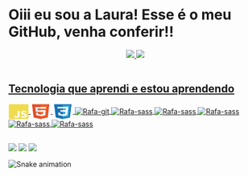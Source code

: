 # Oiii eu sou a Laura! Esse é o meu GitHub, venha conferir!!
<div align="center">
  <a href="https://github.com/LauraRaellen">
  <img height="180em" src="https://github-readme-stats.vercel.app/api?username=LauraRaellen&show_icons=true&theme=dracula&include_all_commits=true&count_private=true"/>
  <img height="180em" src="https://github-readme-stats.vercel.app/api/top-langs/?username=LauraRaellen&layout=compact&langs_count=7&theme=dracula"/>
</div>
<div style="display: inline_block"><br>
  <h2> Tecnologia que aprendi e estou aprendendo </h2>
  
  <img align="center" alt="Rafa-Js" height="30" width="40" src="https://raw.githubusercontent.com/devicons/devicon/master/icons/javascript/javascript-plain.svg">
  <img align="center" alt="Rafa-HTML" height="30" width="40" src="https://raw.githubusercontent.com/devicons/devicon/master/icons/html5/html5-original.svg">
  <img align="center" alt="Rafa-CSS" height="30" width="40" src="https://raw.githubusercontent.com/devicons/devicon/master/icons/css3/css3-original.svg">
  <img align="center" alt="Rafa-git" height="30" width="40" src="https://user-images.githubusercontent.com/89939694/178088284-d137a2bf-2c90-4c3d-9332-ebfb961baee7.svg">
  <img align="center" alt="Rafa-sass" height="30" width="40" src="https://user-images.githubusercontent.com/89939694/178088348-eed4e72b-0135-48e1-a0bc-d6b045797ac8.svg">
  <img align="center" alt="Rafa-sass" height="30" width="40" src="https://upload.wikimedia.org/wikipedia/commons/4/4c/Typescript_logo_2020.svg">
   <img align="center" alt="Rafa-sass" height="30" width="40" src="https://iconape.com/wp-content/files/dx/352988/png/jest-logo.png">
   <img align="center" alt="Rafa-sass" height="30" width="40" src="https://iconape.com/wp-content/files/tx/353401/png/react-logo.png">
   <img align="center" alt="Rafa-sass" height="30" width="40" src="https://iconape.com/wp-content/files/cf/353046/png/next-js-logo.png">
</div>
  
  ##
 
<div> 
 <a href="https://discord.com/channels/327861810768117763/800726407135100948" target="_blank"><img src="https://img.shields.io/badge/Discord-7289DA?style=for-the-badge&logo=discord&logoColor=white" target="_blank"></a> 
  <a href = "mailto:lauraraellen@gmail.com"><img src="https://img.shields.io/badge/-Gmail-%23333?style=for-the-badge&logo=gmail&logoColor=white" target="_blank"></a>
  <a href="https://www.linkedin.com/in/laura-raellen-830319237/" target="_blank"><img src="https://img.shields.io/badge/-LinkedIn-%230077B5?style=for-the-badge&logo=linkedin&logoColor=white" target="_blank"></a> 
 
  ![Snake animation](https://github.com/LauraRaellen/LauraRaellen/blob/output/github-contribution-grid-snake.svg)
 
</div>
